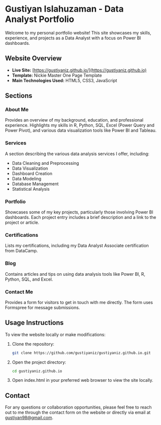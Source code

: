 # Gustiyan Islahuzaman - Data Analyst Portfolio

Welcome to my personal portfolio website! This site showcases my skills, experience, and projects as a Data Analyst with a focus on Power BI dashboards. 

## Website Overview

- **Live Site:** [https://gustiyaniz.github.io/](https://gustiyaniz.github.io)
- **Template:** Nickie Master One Page Template
- **Main Technologies Used:** HTML5, CSS3, JavaScript

## Sections

### About Me
Provides an overview of my background, education, and professional experience. Highlights my skills in R, Python, SQL, Excel (Power Query and Power Pivot), and various data visualization tools like Power BI and Tableau.

### Services
A section describing the various data analysis services I offer, including:
- Data Cleaning and Preprocessing
- Data Visualization
- Dashboard Creation
- Data Modeling
- Database Management
- Statistical Analysis

### Portfolio
Showcases some of my key projects, particularly those involving Power BI dashboards. Each project entry includes a brief description and a link to the project or article.

### Certifications
Lists my certifications, including my Data Analyst Associate certification from DataCamp.

### Blog
Contains articles and tips on using data analysis tools like Power BI, R, Python, SQL, and Excel.

### Contact Me
Provides a form for visitors to get in touch with me directly. The form uses Formspree for message submissions.

## Usage Instructions

To view the website locally or make modifications:
1. Clone the repository:
   ```bash
   git clone https://github.com/gustiyaniz/gustiyaniz.github.io.git
2. Open the project directory:
   ```bash
   cd gustiyaniz.github.io
3. Open index.html in your preferred web browser to view the site locally.

## Contact

For any questions or collaboration opportunities, please feel free to reach out to me through the contact form on the website or directly via email at gustiyan98@gmail.com.
